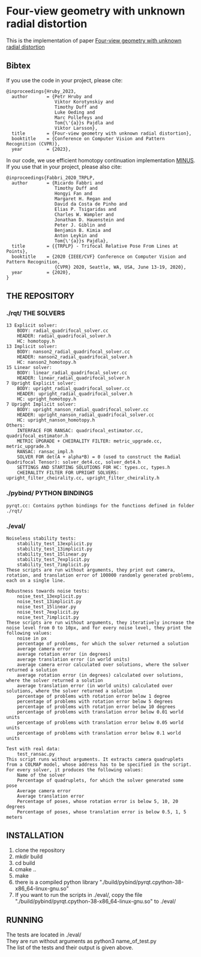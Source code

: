 # Four-view geometry with unknown radial distortion

This is the implementation of paper [Four-view geometry with unknown radial distortion](https://openaccess.thecvf.com/content/CVPR2023/papers/Hruby_Four-View_Geometry_With_Unknown_Radial_Distortion_CVPR_2023_paper.pdf)



## Bibtex
If you use the code in your project, please cite:
```
@inproceedings{Hruby_2023,
  author       = {Petr Hruby and
                  Viktor Korotynskiy and
                  Timothy Duff and
                  Luke Oeding and
                  Marc Pollefeys and
                  Tom{\'{a}}s Pajdla and
                  Viktor Larsson},
  title        = {Four-view geometry with unknown radial distortion},
  booktitle    = {Conference on Computer Vision and Pattern Recognition (CVPR)},
  year         = {2023},

```

In our code, we use efficient homotopy continuation implementation [MINUS](https://github.com/rfabbri/minus). If you use that in your project, please also cite:

```
@inproceedings{Fabbri_2020_TRPLP,
  author       = {Ricardo Fabbri and
                  Timothy Duff and
                  Hongyi Fan and
                  Margaret H. Regan and
                  David da Costa de Pinho and
                  Elias P. Tsigaridas and
                  Charles W. Wampler and
                  Jonathan D. Hauenstein and
                  Peter J. Giblin and
                  Benjamin B. Kimia and
                  Anton Leykin and
                  Tom{\'{a}}s Pajdla},
  title        = {{TRPLP} - Trifocal Relative Pose From Lines at Points},
  booktitle    = {2020 {IEEE/CVF} Conference on Computer Vision and Pattern Recognition,
                  {CVPR} 2020, Seattle, WA, USA, June 13-19, 2020},
  year         = {2020},
}
```


## THE REPOSITORY

### ./rqt/	THE SOLVERS

	13 Explicit solver:
		BODY: radial_quadrifocal_solver.cc
		HEADER: radial_quadrifocal_solver.h
		HC: homotopy.h
	13 Implicit solver:
		BODY: nanson2_radial_quadrifocal_solver.cc
		HEADER: nanson2_radial_quadrifocal_solver.h
		HC: nanson2_homotopy.h
	15 Linear solver:
		BODY: linear_radial_quadrifocal_solver.cc
		HEADER: linear_radial_quadrifocal_solver.h
	7 Upright Explicit solver:
		BODY: upright_radial_quadrifocal_solver.cc
		HEADER: upright_radial_quadrifocal_solver.h
		HC: upright_homotopy.h
	7 Upright Implicit solver:
		BODY: upright_nanson_radial_quadrifocal_solver.cc
		HEADER: upright_nanson_radial_quadrifocal_solver.cc
		HC: upright_nanson_homotopy.h
	Others:
		INTERFACE FOR RANSAC: quadrifocal_estimator.cc, quadrifocal_estimator.h
		METRIC UPGRADE + CHEIRALITY FILTER: metric_upgrade.cc, metric_upgrade.h
		RANSAC: ransac_impl.h
		SOLVER FOR det(A + alpha*B) = 0 (used to construct the Radial Quadrifocal Tensor): solver_det4.cc, solver_det4.h
		SETTINGS AND STARTING SOLUTIONS FOR HC: types.cc, types.h
		CHEIRALITY FILTER FOR UPRIGHT SOLVERS: upright_filter_cheirality.cc, upright_filter_cheirality.h

### ./pybind/ PYTHON BINDINGS

	pyrqt.cc: Contains python bindings for the functions defined in folder ./rqt/


### ./eval/
	Noiseless stability tests:
		stability_test_13explicit.py
		stability_test_13implicit.py
		stability_test_15linear.py
		stability_test_7explicit.py
		stability_test_7implicit.py
	These scripts are run without arguments, they print out camera, rotation, and translation error of 100000 randomly generated problems, each on a single line.
	
	Robustness towards noise tests:
		noise_test_13explicit.py
		noise_test_13implicit.py
		noise_test_15linear.py
		noise_test_7explicit.py
		noise_test_7implicit.py
	These scripts are run without arguments, they iteratively increase the noise level from 0 to 10px, and for every noise level, they print the following values:
		noise in px
		percentage of problems, for which the solver returned a solution
		average camera error
		average rotation error (in degrees)
		average translation error (in world units)
		average camera error calculated over solutions, where the solver returned a solution
		average rotation error (in degrees) calculated over solutions, where the solver returned a solution
		average translation error (in world units) calculated over solutions, where the solver returned a solution
		percentage of problems with rotation error below 1 degree
		percentage of problems with rotation error below 5 degrees
		percentage of problems with rotation error below 10 degrees
		percentage of problems with translation error below 0.01 world units
		percentage of problems with translation error below 0.05 world units
		percentage of problems with translation error below 0.1 world units
	
	Test with real data:
		test_ransac.py
	This script runs without arguments. It extracts camera quadruplets from a COLMAP model, whose address has to be specified in the script. For every solver, it produces the following values:
		Name of the solver
		Percentage of quadruplets, for which the solver generated some pose
		Average camera error
		Average translation error
		Percentage of poses, whose rotation error is below 5, 10, 20 degrees
		Percentage of poses, whose translation error is below 0.5, 1, 5 meters

## INSTALLATION

1. clone the repository
2. mkdir build
3. cd build
4. cmake ..
5. make
6. there is a compiled python library "./build/pybind/pyrqt.cpython-38-x86_64-linux-gnu.so"
7. If you want to run the scripts in ./eval/, copy the file "./build/pybind/pyrqt.cpython-38-x86_64-linux-gnu.so" to ./eval/


## RUNNING

The tests are located in ./eval/ <br>
They are run without arguments as python3 name_of_test.py <br>
The list of the tests and their output is given above.




